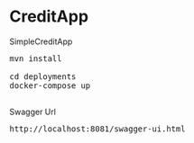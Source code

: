 # CreditApp
SimpleCreditApp


<pre>
mvn install

cd deployments
docker-compose up

</pre>

Swagger Url
<pre>
http://localhost:8081/swagger-ui.html
</pre>
